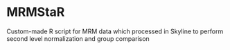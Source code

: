 # MRMStaR
Custom-made R script for MRM data which processed in Skyline to perform second level normalization and group comparison
